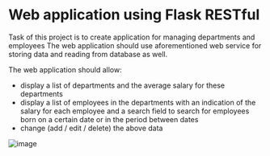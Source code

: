 # Web application using Flask RESTful

Task of this project is to create application for managing departments and employees
The web application should use aforementioned web service for storing data and reading from database as well.

The web application should allow:
- display a list of departments and the average salary for these departments
- display a list of employees in the departments with an indication of the salary for each employee and a search field to search for employees born on a certain date or in the period between dates
- change (add / edit / delete) the above data



![image](https://user-images.githubusercontent.com/20089762/102394646-bbbfcc80-3fe2-11eb-9d46-1bf8c340fd22.png)
